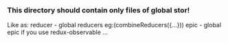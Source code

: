 ### This directory should contain only files of global stor!

Like as:
reducer - global reducers eg:(combineReducers({...}))
epic - global epic if you use redux-observable
...
